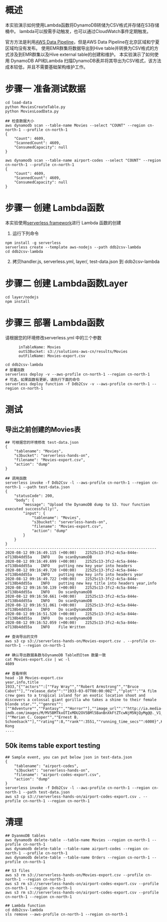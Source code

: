 # 概述

本实验演示如何使用Lambda函数将DynamoDB转储为CSV格式并存储在S3存储桶中。 lambda可以按需手动触发，也可以通过CloudWatch事件定期触发。

官方方法是利用[AWS Data Pipeline](https://docs.aws.amazon.com/datapipeline/latest/DeveloperGuide/dp-template-exportddbtos3.html)，但是AWS Data Pipeline在北京区域和宁夏区域均没有发布。 使用EMR群集将数据导出到Hive table并转换为CSV格式的方式涉及到EMR群集以及Hive external table的创建和维护。
本实验演示了如何使用 DynamoDB API和Lambda 扫描DynamoDB表并将其导出为CSV格式，该方法成本较低，并且不需要基础架构维护工作。

# 步骤一 准备测试数据
```
cd load-data
python MoviesCreateTable.py
python MoviesLoadData.py

## 检查数据大小
aws dynamodb scan --table-name Movies --select "COUNT" --region cn-north-1 --profile cn-north-1
{
    "Count": 4609,
    "ScannedCount": 4609,
    "ConsumedCapacity": null
}

aws dynamodb scan --table-name airport-codes --select "COUNT" --region cn-north-1 --profile cn-north-1
{
    "Count": 4609,
    "ScannedCount": 4609,
    "ConsumedCapacity": null
}
```

# 步骤一 创建 Lambda函数

本实验使用[serverless framework](https://www.serverless.com/)进行 Lambda 函数的创建

1. 运行下列命令

```
npm install -g serverless
serverless create --template aws-nodejs --path ddb2csv-lambda
cd ddb2csv-lambda
```

2. 拷贝handler.js, serverless.yml, layer/, test-data.json 到 ddb2csv-lambda


# 步骤二 创建 Lambda函数Layer

```
cd layer/nodejs
npm install
```

# 步骤三 部署 Lambda函数

请根据您的环境修改serverless.yml 中的三个参数
```
      inTableName: Movies
      outS3Bucket: s3://solutions-aws-cn/results/Movies
      outFileName: Movies-export.csv
```

```
cd ddb2csv-lambda
# 部署函数
serverless deploy -v --aws-profile cn-north-1 --region cn-north-1
# 可选，如果函数有更新，请执行下面的命令
serverless deploy function -f Ddb2Csv -v --aws-profile cn-north-1 --region cn-north-1
```

# 测试
## 导出之前创建的Movies表
```
## 可根据您的环境修改 test-data.json
{
    "tablename": "Movies",
    "s3bucket": "serverless-hands-on",
    "filename": "Movies-export.csv",
    "action": "dump"
}

## 调用函数
serverless invoke -f Ddb2Csv -l --aws-profile cn-north-1 --region cn-north-1 --path test-data.json
{
    "statusCode": 200,
    "body": {
        "message": "Upload the DynamoDB dump to S3. Your function executed successfully!",
        "input": {
            "tablename": "Movies",
            "s3bucket": "serverless-hands-on",
            "filename": "Movies-export.csv",
            "action": "dump"
        }
    }
}
--------------------------------------------------------------------
2020-08-12 09:16:49.115 (+00:00)	22525c13-3fc2-4c5a-844e-e7138b4dd55a	INFO	Do scanDynamoDB
2020-08-12 09:16:49.699 (+00:00)	22525c13-3fc2-4c5a-844e-e7138b4dd55a	INFO	putting new key year into headers
2020-08-12 09:16:49.720 (+00:00)	22525c13-3fc2-4c5a-844e-e7138b4dd55a	INFO	putting new key info into headers year
2020-08-12 09:16:49.722 (+00:00)	22525c13-3fc2-4c5a-844e-e7138b4dd55a	INFO	putting new key title into headers year,info
2020-08-12 09:16:50.139 (+00:00)	22525c13-3fc2-4c5a-844e-e7138b4dd55a	INFO	Do scanDynamoDB
2020-08-12 09:16:50.661 (+00:00)	22525c13-3fc2-4c5a-844e-e7138b4dd55a	INFO	Do scanDynamoDB
2020-08-12 09:16:51.061 (+00:00)	22525c13-3fc2-4c5a-844e-e7138b4dd55a	INFO	Do scanDynamoDB
2020-08-12 09:16:51.520 (+00:00)	22525c13-3fc2-4c5a-844e-e7138b4dd55a	INFO	Do scanDynamoDB
2020-08-12 09:16:52.059 (+00:00)	22525c13-3fc2-4c5a-844e-e7138b4dd55a	INFO	File Written

## 查询导出的文件
aws s3 cp s3://serverless-hands-on/Movies-export.csv . --profile cn-north-1 --region cn-north-1

## 确认导出数据条数与DynamoDB Table的Item 数量一致
cat Movies-export.csv | wc -l
4609

## 查看样例
head -10 Movies-export.csv
year,info,title
1933,"{""actors"":[""Fay Wray"",""Robert Armstrong"",""Bruce Cabot""],""release_date"":""1933-03-07T00:00:00Z"",""plot"":""A film crew goes to a tropical island for an exotic location shoot and discovers a colossal giant gorilla who takes a shine to their female blonde star."",""genres"":[""Adventure"",""Fantasy"",""Horror""],""image_url"":""http://ia.media-imdb.com/images/M/MV5BMTkxOTIxMDU2OV5BMl5BanBnXkFtZTcwNjM5NjQyMg@@._V1_SX400_.jpg"",""directors"":[""Merian C. Cooper"",""Ernest B. Schoedsack""],""rating"":8,""rank"":3551,""running_time_secs"":6000}",King Kong
....

```


## 50k items table export testing

```
## Sample event, you can put below json in test-data.json
{
    "tablename": "airport-codes",
    "s3bucket": "serverless-hands-on",
    "filename": "airport-codes-export.csv",
    "action": "dump"
}
serverless invoke -f Ddb2Csv -l --aws-profile cn-north-1 --region cn-north-1 --path test-data.json
aws s3 cp s3://serverless-hands-on/airport-codes-export.csv . --profile cn-north-1 --region cn-north-1
```

# 清理
```
## DyanmoDB tables
aws dynamodb delete-table --table-name Movies --region cn-north-1 --profile cn-north-1
aws dynamodb delete-table --table-name airport-codes --region cn-north-1 --profile cn-north-1
aws dynamodb delete-table --table-name Orders --region cn-north-1 --profile cn-north-1

## S3 files
aws s3 rm s3://serverless-hands-on/Movies-export.csv --profile cn-north-1 --region cn-north-1
aws s3 rm s3://serverless-hands-on/airport-codes-export.csv --profile cn-north-1 --region cn-north-1
aws s3 rm s3://serverless-hands-on/airport-codes-export.csv --profile cn-north-1 --region cn-north-1

## Lambda function
cd ddb2csv-lambda
sls remove --aws-profile cn-north-1 --region cn-north-1
```